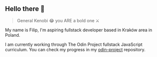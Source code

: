 ## Hello there 👋
> General Kenobi 😂 you ARE a bold one ⚔️

My name is Filip, I'm aspiring fullstack developer based in Kraków area in Poland. 

I am currently working through The Odin Project fullstack JavaScript curriculum. You can check my progress in my [odin-project](https://github.com/fbiernat/odin-project) repository. 

<!--
**fbiernat/fbiernat** is a ✨ _special_ ✨ repository because its `README.md` (this file) appears on your GitHub profile.

Here are some ideas to get you started:

- 🔭 I’m currently working on ...
- 🌱 I’m currently learning ...
- 👯 I’m looking to collaborate on ...
- 🤔 I’m looking for help with ...
- 💬 Ask me about ...
- 📫 How to reach me: ...
- 😄 Pronouns: ...
- ⚡ Fun fact: ...
-->
